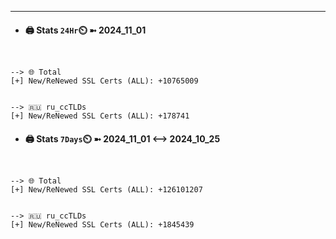 

---
- #### 🖨️ **Stats** `24Hr`⏲️ ➼ 2024_11_01
```console


--> 🌐 Total
[+] New/ReNewed SSL Certs (ALL): +10765009


--> 🇷🇺 ru_ccTLDs
[+] New/ReNewed SSL Certs (ALL): +178741

```

- #### 🖨️ **Stats** `7Days`⏲️ ➼ 2024_11_01 <--> 2024_10_25
```console


--> 🌐 Total
[+] New/ReNewed SSL Certs (ALL): +126101207


--> 🇷🇺 ru_ccTLDs
[+] New/ReNewed SSL Certs (ALL): +1845439

```

